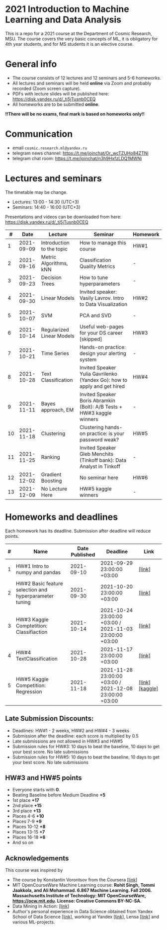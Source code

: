 # 2021 Introduction to Machine Learning and Data Analysis 

This is a repo for a 2021 course at the Department of Cosmic Research, MSU. 
The course covers the very basic concepts of ML, it is obligatory for 4th year students, and for MS students it is an elective course.

# General info
- The course consists of 12 lectures and 12 seminars and 5-6 homeworks.
- All lectures and seminars will be held **online** via Zoom and probably recorded (Zoom screen capture).
- PDFs with lecture slides will be published here: https://disk.yandex.ru/d/_tj5jTusnb0CEQ
- All homeworks are to be submitted **online**.

**!!There will be no exams, final mark is based on homeworks only!!**

# Communication
- email `cosmic.research.ml@yandex.ru`
- telegram news channel: https://t.me/joinchat/Or_wcTZUHo84ZTNi
- telegram chat room: https://t.me/joinchat/n3h9HxfzLDQ1MWNi


# Lectures and seminars
The timetable may be change.
- Lectures: 13:00 - 14:30 (UTC+3)
- Seminars: 14:40 - 16:00 (UTC+3)

Presentations and videos can be downloaded from here: https://disk.yandex.ru/d/_tj5jTusnb0CEQ

| #  | Date | Lecture | Seminar | Homework |
| -- | ---- | ------- | ------- | -------- |
| 1  | 2021-09-09 | Introduction to the topic | How to manage this course | HW#1 |
| 2  | 2021-09-16 | Metric Algorithms, kNN | Classification Quality Metrics | - |
| 3  | 2021-09-23 | Decision Trees | How to tune hyperparameters| - |
| 4  | 2021-09-30 | Linear Models | Invited speaker: Vasily Lavrov. Intro to Data Visualization | HW#2 |
| 5  | 2021-10-07 | SVM | PCA and SVD | - |
| 6  | 2021-10-14 | Regularized Linear Models | Useful web-pages for your DS career [skipped]| HW#3 |
| 7  | 2021-10-21 | Time Series | Hands-on practice: design your alerting system| - |
| 8  | 2021-10-28| Text Classification | Invited Speaker Yulia Gavrilenko (Yandex Go): how to apply and get hired | HW#4 |
| 9  | 2021-11-11 | Bayes approach, EM | Invited Speaker Boris Abramkin (Bolt): A/B Tests + HW#3 kaggle winners | - |
| 10 | 2021-11-18 | Clustering| Clustering hands-on practice: is your password weak?| HW#5 |
| 11 | 2021-11-25 | Ranking | Invited Speaker Gleb Menchits (Tinkoff bank): Data Analyst in Tinkoff | - |
| 12 | 2021-12-02 | Gradient Boosting | No seminar here | HW#6 |
| 13 | 2021-12-09| No Lecture Here | HW#5 kaggle winners | - |



# Homeworks and deadlines
Each homework has its deadline. Submission after deadline will reduce points.

| #   | Name | Date Published | Deadline |  Link |
| --- | ---- | -------------- | -------- | -- |
| 1  | HW#1  Intro to numpy and pandas | 2021-09-10 | 2021-09-29 23:00:00 +03:00 | [[link]](https://github.com/cosmic-research-ml-edu/intro_ml_2021/tree/main/homeworks/hw01) |
| 2  | HW#2  Basic feature selection and hyperparameter tuning | 2021-09-30 | 2021-10-20 23:00:00 +03:00 | [[link]](https://github.com/cosmic-research-ml-edu/intro_ml_2021/tree/main/homeworks/hw02) |
| 3  | HW#3  Kaggle Comptetition: Classifiaction | 2021-10-14 | 2021-10-24 23:00:00 +03:00 / 2021-11-03 23:00:00 +03:00| [[link]](https://github.com/cosmic-research-ml-edu/intro_ml_2021/tree/main/homeworks/hw03) |
| 4  | HW#4  TextClassification | 2021-10-28 | 2021-11-17 23:00:00 +03:00 | [[link]](https://github.com/cosmic-research-ml-edu/intro_ml_2021/blob/main/homeworks/hw04/lab04.ipynb) |
| 5  | HW#5  Kaggle Competition: Regression | 2021-11-18 | 2021-11-28 23:00:00 +03:00 / 2021-12-08 23:00:00 +03:00| [[link]](https://github.com/cosmic-research-ml-edu/intro_ml_2021/tree/main/homeworks/hw05) [[kaggle]](https://www.kaggle.com/t/1983d10beb564708831c8d9310bee37d) | 


## Late Submission Discounts:
- Deadlines: HW#1 - 2 weeks, HW#2 and HW#4 - 3 weeks
- Submission after the deadline: each score is multiplied by 0.5
- Late submissions are not allowed in HW#3 and HW#5
- Submission rules for HW#3: 10 days to beat the baseline, 10 days to get your best score. No late submissions
- Submission rules for HW#5: 10 days to beat the baseline, 10 days to get your best score. No late submissions


## HW#3 and HW#5 points
- Everyone starts with **0**.
- Beating Baseline before Medium Deadline **+5**
- 1st place **+17**
- 2nd place **+15**
- 3rd place **+13**
- Places 4-6 **+10**
- Places 7-9 **+9**
- Places 10-12 **+8**
- Places 13-15 **+7**
- Places 16-18 **+6**
- And so on

## Acknowledgements

This course was inspired by
-  The course by Konstantin Vorontsov from the Coursera [[link]](https://ru.coursera.org/learn/vvedenie-mashinnoe-obuchenie)
- MIT OpenCourseWare Machine Learning course: **Rohit Singh, Tommi Jaakkola, and Ali Mohammad. 6.867 Machine Learning. Fall 2006. Massachusetts Institute of Technology: MIT OpenCourseWare, https://ocw.mit.edu. License: Creative Commons BY-NC-SA.**
- Data Mining In Action: [[link]](https://www.youtube.com/channel/UCop3CelRVvrchG5lsPyxvHg/videos)
- Author's personal experience in Data Science obtained from Yandex School of Data Science [[link]](https://yandexdataschool.com/), working at Yandex [[link]](https://yandex.ru/company/), Lensa [[link]](https://lensa.com/about-us) and various ML-projects.
